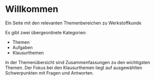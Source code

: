 # Willkommen 

Ein Seite mit den relevanten Themenbereichen zu Werkstoffkunde

Es gibt zwei übergeordnete Kategorien:

- Themen
- Aufgaben
- Klausurthemen

In der Themenübersicht sind Zusammenfassungen zu den wichtigsten Themen.
Der Fokus bei den Klausurthemen liegt auf ausgewählten Schwerpunkten mit Fragen und Antworten. 